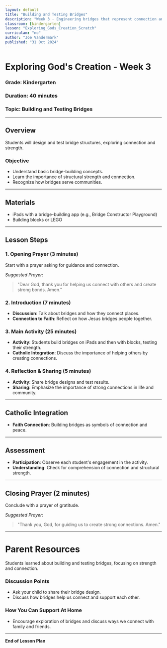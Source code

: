 ```yaml
---
layout: default
title: "Building and Testing Bridges"
description: "Week 3 - Engineering bridges that represent connection and strength, linking communities in faith."
classroom: [kindergarten]
lesson: "Exploring_Gods_Creation_Scratch"
curriculam: "no"
author: "Joe Vandermark"
published: "31 Oct 2024"
---
```


# Exploring God's Creation - Week 3

### **Grade**: Kindergarten  
### **Duration**: 40 minutes  
### **Topic**: Building and Testing Bridges

---

## **Overview**
Students will design and test bridge structures, exploring connection and strength.

### **Objective**
- Understand basic bridge-building concepts.
- Learn the importance of structural strength and connection.
- Recognize how bridges serve communities.

---

## **Materials**
- iPads with a bridge-building app (e.g., Bridge Constructor Playground)
- Building blocks or LEGO

---

## **Lesson Steps**

### **1. Opening Prayer (3 minutes)**
Start with a prayer asking for guidance and connection.

_Suggested Prayer_:  
> "Dear God, thank you for helping us connect with others and create strong bonds. Amen."

### **2. Introduction (7 minutes)**
- **Discussion**: Talk about bridges and how they connect places.
- **Connection to Faith**: Reflect on how Jesus bridges people together.

### **3. Main Activity (25 minutes)**
- **Activity**: Students build bridges on iPads and then with blocks, testing their strength.
- **Catholic Integration**: Discuss the importance of helping others by creating connections.

### **4. Reflection & Sharing (5 minutes)**
- **Activity**: Share bridge designs and test results.
- **Sharing**: Emphasize the importance of strong connections in life and community.

---

## **Catholic Integration**
- **Faith Connection**: Building bridges as symbols of connection and peace.

---

## **Assessment**
- **Participation**: Observe each student's engagement in the activity.
- **Understanding**: Check for comprehension of connection and structural strength.

---

## **Closing Prayer (2 minutes)**
Conclude with a prayer of gratitude.

_Suggested Prayer_:  
> "Thank you, God, for guiding us to create strong connections. Amen."

---

# Parent Resources


Students learned about building and testing bridges, focusing on strength and connection.

### **Discussion Points**
- Ask your child to share their bridge design.
- Discuss how bridges help us connect and support each other.

### **How You Can Support At Home**
- Encourage exploration of bridges and discuss ways we connect with family and friends.

---

**End of Lesson Plan**
